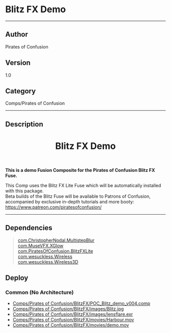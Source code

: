 # Blitz FX Demo
___

## Author
Pirates of Confusion

## Version
1.0

## Category
Comps/Pirates of Confusion

___

## Description
<h1><center>Blitz FX Demo</h1></center><br>
<p><b>This is a demo Fusion Composite for the Pirates of Confusion Blitz FX Fuse.</b></p>

This Comp uses the Blitz FX Lite Fuse which will be automatically installed with this package.<br>
Beta builds of the Blitz Fuse will be available to Patrons of Confusion, accompanied by exclusive in-depth tutorials and more booty: 
<a href="https://www.patreon.com/piratesofconfusion/">https://www.patreon.com/piratesofconfusion/</a>

___

## Dependencies

> [com.ChristopherNodal.MultistepBlur](com.ChristopherNodal.MultistepBlur.md)  
> [com.MuseVFX.XGlow](com.MuseVFX.XGlow.md)  
> [com.PiratesOfConfusion.BlitzFXLite](com.PiratesOfConfusion.BlitzFXLite.md)  
> [com.wesuckless.Wireless](com.wesuckless.Wireless.md)  
> [com.wesuckless.Wireless3D](com.wesuckless.Wireless3D.md)  
## Deploy

### Common (No Architecture)

<ul>
<li><a href="https://gitlab.com/WeSuckLess/Reactor/-/blob/master/Atoms/com.PiratesOfConfusion.BlitzFXDemo/Comps/Pirates of Confusion/BlitzFX/POC_Blitz_demo_v004.comp?ref_type=heads">Comps/Pirates of Confusion/BlitzFX/POC_Blitz_demo_v004.comp</a></li>
<li><a href="https://gitlab.com/WeSuckLess/Reactor/-/blob/master/Atoms/com.PiratesOfConfusion.BlitzFXDemo/Comps/Pirates of Confusion/BlitzFX/images/Blitz.jpg?ref_type=heads">Comps/Pirates of Confusion/BlitzFX/images/Blitz.jpg</a></li>
<li><a href="https://gitlab.com/WeSuckLess/Reactor/-/blob/master/Atoms/com.PiratesOfConfusion.BlitzFXDemo/Comps/Pirates of Confusion/BlitzFX/images/lensflare.exr?ref_type=heads">Comps/Pirates of Confusion/BlitzFX/images/lensflare.exr</a></li>
<li><a href="https://gitlab.com/WeSuckLess/Reactor/-/blob/master/Atoms/com.PiratesOfConfusion.BlitzFXDemo/Comps/Pirates of Confusion/BlitzFX/movies/Harbour.mov?ref_type=heads">Comps/Pirates of Confusion/BlitzFX/movies/Harbour.mov</a></li>
<li><a href="https://gitlab.com/WeSuckLess/Reactor/-/blob/master/Atoms/com.PiratesOfConfusion.BlitzFXDemo/Comps/Pirates of Confusion/BlitzFX/movies/demo.mov?ref_type=heads">Comps/Pirates of Confusion/BlitzFX/movies/demo.mov</a></li>
</ul>

